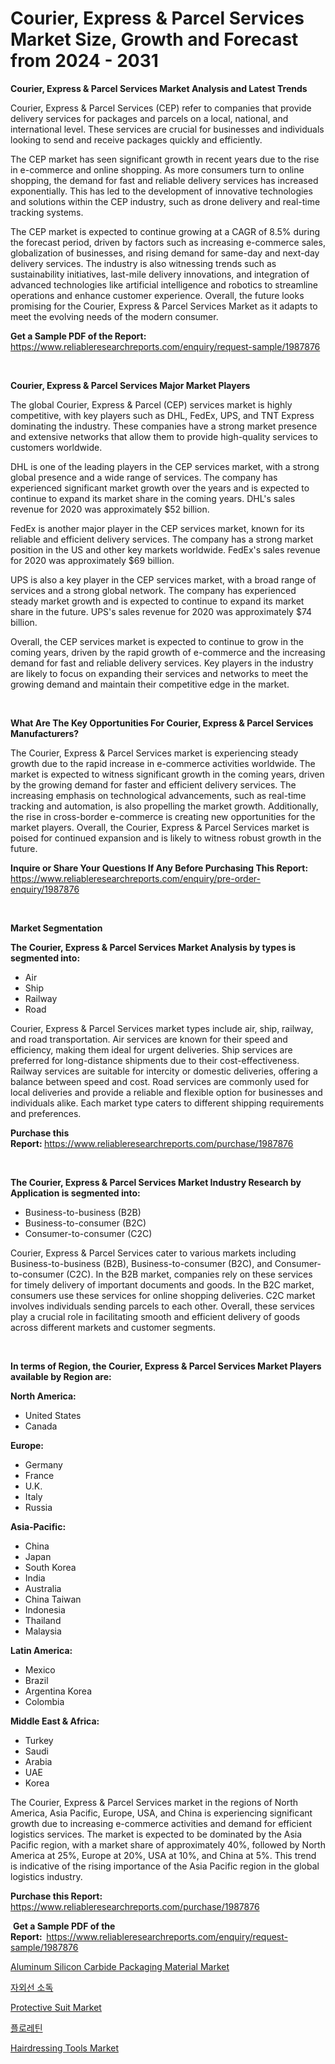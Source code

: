 <p><h1>Courier, Express & Parcel Services Market Size, Growth and Forecast from 2024 - 2031</h1></p><p><strong>Courier, Express & Parcel Services Market Analysis and Latest Trends</strong></p>
<p><p>Courier, Express & Parcel Services (CEP) refer to companies that provide delivery services for packages and parcels on a local, national, and international level. These services are crucial for businesses and individuals looking to send and receive packages quickly and efficiently.</p><p>The CEP market has seen significant growth in recent years due to the rise in e-commerce and online shopping. As more consumers turn to online shopping, the demand for fast and reliable delivery services has increased exponentially. This has led to the development of innovative technologies and solutions within the CEP industry, such as drone delivery and real-time tracking systems.</p><p>The CEP market is expected to continue growing at a CAGR of 8.5% during the forecast period, driven by factors such as increasing e-commerce sales, globalization of businesses, and rising demand for same-day and next-day delivery services. The industry is also witnessing trends such as sustainability initiatives, last-mile delivery innovations, and integration of advanced technologies like artificial intelligence and robotics to streamline operations and enhance customer experience. Overall, the future looks promising for the Courier, Express & Parcel Services Market as it adapts to meet the evolving needs of the modern consumer.</p></p>
<p><strong>Get a Sample PDF of the Report:&nbsp;</strong> <a href="https://www.reliableresearchreports.com/enquiry/request-sample/1987876">https://www.reliableresearchreports.com/enquiry/request-sample/1987876</a></p>
<p>&nbsp;</p>
<p><strong>Courier, Express & Parcel Services Major Market Players</strong></p>
<p><p>The global Courier, Express & Parcel (CEP) services market is highly competitive, with key players such as DHL, FedEx, UPS, and TNT Express dominating the industry. These companies have a strong market presence and extensive networks that allow them to provide high-quality services to customers worldwide.</p><p>DHL is one of the leading players in the CEP services market, with a strong global presence and a wide range of services. The company has experienced significant market growth over the years and is expected to continue to expand its market share in the coming years. DHL's sales revenue for 2020 was approximately $52 billion.</p><p>FedEx is another major player in the CEP services market, known for its reliable and efficient delivery services. The company has a strong market position in the US and other key markets worldwide. FedEx's sales revenue for 2020 was approximately $69 billion.</p><p>UPS is also a key player in the CEP services market, with a broad range of services and a strong global network. The company has experienced steady market growth and is expected to continue to expand its market share in the future. UPS's sales revenue for 2020 was approximately $74 billion.</p><p>Overall, the CEP services market is expected to continue to grow in the coming years, driven by the rapid growth of e-commerce and the increasing demand for fast and reliable delivery services. Key players in the industry are likely to focus on expanding their services and networks to meet the growing demand and maintain their competitive edge in the market.</p></p>
<p>&nbsp;</p>
<p><strong>What Are The Key Opportunities For Courier, Express & Parcel Services Manufacturers?</strong></p>
<p><p>The Courier, Express & Parcel Services market is experiencing steady growth due to the rapid increase in e-commerce activities worldwide. The market is expected to witness significant growth in the coming years, driven by the growing demand for faster and efficient delivery services. The increasing emphasis on technological advancements, such as real-time tracking and automation, is also propelling the market growth. Additionally, the rise in cross-border e-commerce is creating new opportunities for the market players. Overall, the Courier, Express & Parcel Services market is poised for continued expansion and is likely to witness robust growth in the future.</p></p>
<p><strong>Inquire or Share Your Questions If Any Before Purchasing This Report:</strong> <a href="https://www.reliableresearchreports.com/enquiry/pre-order-enquiry/1987876">https://www.reliableresearchreports.com/enquiry/pre-order-enquiry/1987876</a></p>
<p>&nbsp;</p>
<p><strong>Market Segmentation</strong></p>
<p><strong>The Courier, Express & Parcel Services Market Analysis by types is segmented into:</strong></p>
<p><ul><li>Air</li><li>Ship</li><li>Railway</li><li>Road</li></ul></p>
<p><p>Courier, Express & Parcel Services market types include air, ship, railway, and road transportation. Air services are known for their speed and efficiency, making them ideal for urgent deliveries. Ship services are preferred for long-distance shipments due to their cost-effectiveness. Railway services are suitable for intercity or domestic deliveries, offering a balance between speed and cost. Road services are commonly used for local deliveries and provide a reliable and flexible option for businesses and individuals alike. Each market type caters to different shipping requirements and preferences.</p></p>
<p><strong>Purchase this Report:&nbsp;</strong><a href="https://www.reliableresearchreports.com/purchase/1987876">https://www.reliableresearchreports.com/purchase/1987876</a></p>
<p>&nbsp;</p>
<p><strong>The Courier, Express & Parcel Services Market Industry Research by Application is segmented into:</strong></p>
<p><ul><li>Business-to-business (B2B)</li><li>Business-to-consumer (B2C)</li><li>Consumer-to-consumer (C2C)</li></ul></p>
<p><p>Courier, Express & Parcel Services cater to various markets including Business-to-business (B2B), Business-to-consumer (B2C), and Consumer-to-consumer (C2C). In the B2B market, companies rely on these services for timely delivery of important documents and goods. In the B2C market, consumers use these services for online shopping deliveries. C2C market involves individuals sending parcels to each other. Overall, these services play a crucial role in facilitating smooth and efficient delivery of goods across different markets and customer segments.</p></p>
<p>&nbsp;</p>
<p><strong>In terms of Region, the Courier, Express & Parcel Services Market Players available by Region are:</strong></p>
<p>
    <p> <strong> North America: </strong>
        <ul>
            <li>United States</li>
            <li>Canada</li>
        </ul>
        </p> 
    <p> <strong> Europe: </strong>
        <ul>
            <li>Germany</li>
            <li>France</li>
            <li>U.K.</li>
            <li>Italy</li>
            <li>Russia</li>
        </ul>
        </p> 
    <p> <strong> Asia-Pacific: </strong>
        <ul>
            <li>China</li>
            <li>Japan</li>
            <li>South Korea</li>
            <li>India</li>
            <li>Australia</li>
            <li>China Taiwan</li>
            <li>Indonesia</li>
            <li>Thailand</li>
            <li>Malaysia</li>
        </ul>
        </p> 
    <p> <strong> Latin America: </strong>
        <ul>
            <li>Mexico</li>
            <li>Brazil</li>
            <li>Argentina Korea</li>
            <li>Colombia</li>
        </ul>
        </p> 
    <p> <strong> Middle East & Africa: </strong>
        <ul>
            <li>Turkey</li>
            <li>Saudi</li>
            <li>Arabia</li>
            <li>UAE</li>
            <li>Korea</li>
        </ul>
    </p>
    </p>
<p><p>The Courier, Express & Parcel Services market in the regions of North America, Asia Pacific, Europe, USA, and China is experiencing significant growth due to increasing e-commerce activities and demand for efficient logistics services. The market is expected to be dominated by the Asia Pacific region, with a market share of approximately 40%, followed by North America at 25%, Europe at 20%, USA at 10%, and China at 5%. This trend is indicative of the rising importance of the Asia Pacific region in the global logistics industry.</p></p>
<p><strong>Purchase this Report: </strong><a href="https://www.reliableresearchreports.com/purchase/1987876">https://www.reliableresearchreports.com/purchase/1987876</a></p>
<p>&nbsp;<strong>Get a Sample PDF of the Report:&nbsp;&nbsp;</strong><a href="https://www.reliableresearchreports.com/enquiry/request-sample/1987876">https://www.reliableresearchreports.com/enquiry/request-sample/1987876</a></p>
<p><strong></strong></p>
<p><p><a href="https://crocus-run-b5a.notion.site/Aluminum-Silicon-Carbide-Packaging-Material-Market-Research-Report-Reveals-The-Latest-Trends-And-Opp-d0d9f01444ff49148d43c19a1c4f4b75">Aluminum Silicon Carbide Packaging Material Market</a></p><p><a href="https://medium.com/@oflmg4872858/%EC%9E%90%EC%99%B8%EC%84%A0-%EC%A1%B0%EC%82%AC-%EC%8B%9C%EC%9E%A5%EC%9D%80-%EC%8B%9C%EC%9E%A5-%EC%A0%90%EC%9C%A0%EC%9C%A8-%ED%81%AC%EA%B8%B0-%EB%B0%8F-2031%EB%85%84%EA%B9%8C%EC%A7%80%EC%9D%98-%EC%98%88%EC%83%81-%EC%98%88%EC%B8%A1%EC%97%90-%EC%B4%88%EC%A0%90%EC%9D%84-%EB%A7%9E%EC%B6%94%EA%B3%A0-%EC%9E%88%EC%8A%B5%EB%8B%88%EB%8B%A4-d746e9817c5f">자외선 소독</a></p><p><a href="https://view.publitas.com/reportprime-1/protective-suit-market-size-growth-outlook-from-2024-to-2031-projecting-at-markets-trends-analysis-by-application-regional-outlook-and-revenue/">Protective Suit Market</a></p><p><a href="https://medium.com/@anamurno/%ED%94%8C%EB%A1%9C%EB%A0%88%ED%8B%B4-%EC%8B%9C%EC%9E%A5-2031%EB%85%84%EA%B9%8C%EC%A7%80%EC%9D%98-%ED%8A%B8%EB%A0%8C%EB%93%9C-%EC%98%88%EC%B8%A1-%EB%B0%8F-%EA%B2%BD%EC%9F%81-%EB%B6%84%EC%84%9D-2c7b15d5c428">플로레틴</a></p><p><a href="https://view.publitas.com/reportprime-1/hairdressing-tools-market-size-share-trends-analysis-report-by-material-by-type-by-end-user-by-region-and-segment-forecasts-2024-2031/">Hairdressing Tools Market</a></p></p>